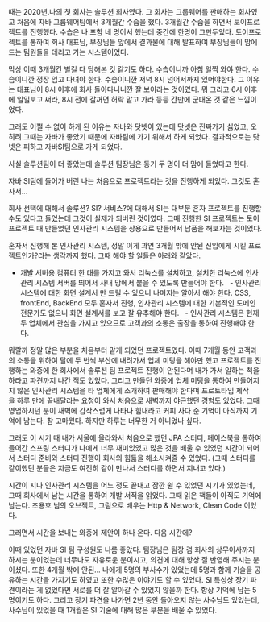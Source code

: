 때는 2020년.나의 첫 회사는 솔루션 회사였다. 그 회사는 그룹웨어를 판매하는 회사였고 처음에 자바 그룹웨어팀에서 3개월간 수습을 했다. 3개월간 수습을 하면서 토이프로젝트를 진행했다. 수습은 나 포함 네 명이서 했는데 중간에 한명이 그만두었다. 토이프로젝트를 통하여 회사 대표님, 부장님들 앞에서 결과물에 대해 발표하여 부장님들이 맘에 드는 팀원들을 데리고 가는 시스템이었다.

막상 이때 3개월간 별걸 다 당해본 것 같기도 하다. 수습이니까 아침 일찍 와야 한다. 수습이니깐 정장 입고 다녀야 한다. 수습이니깐 저녁 8시 넘어서까지 있어야한다. 그 이유는 대표님이 8시 이후에 회사 돌아다니니깐 잘 보이라는 것이였다. 뭐 그리고 6시 이후에 일일보고 써라, 8시 전에 갈꺼면 허락 맡고 가라 등등 간만에 군대온 것 같은 느낌이었다.

그래도 어쩔 수 없이 하게 된 이유는 자바와 닷넷이 있는데 닷넷은 진짜가기 싫었고, 오히려 그때는 자바가 좋았기 때문에 자바팀에 가기 위해서 하게 되었다. 결과적으로는 닷넷은 피하고 자바SI팀으로 가게 되었다. 

사실 솔루션팀이 더 좋았는데 솔루션 팀장님은 동기 두 명이 더 맘에 들었다고 한다.

자바 SI팀에 들어가 버린 나는 처음으로 프로젝트라는 것을 진행하게 되었다. 그것도 혼자서...

회사 선택에 대해서 솔루션? SI? 서비스?에 대해서 SI는 대부분 혼자 프로젝트를 진행할 수도 있다고 들었는데 그것이 실제가 되버린 것이였다. 그때 진행한 SI 프로젝트는 토이프로젝트 때 만들었던 인사관리 시스템을 상용으로 만들어서 납품을 해보자는 것이었다.

혼자서 진행해 본 인사관리 시스템, 정말 이게 과연 3개월 밖에 안된 신입에게 시킬 프로젝트인가?라는 생각까지 했다. 그때 해야 할 일들은 아래와 같았다.  

- 개발 서버용 컴퓨터 한 대를 가지고 와서 리눅스를 설치하고, 설치한 리눅스에 인사관리 시스템 서버를 띄어서 사내 망에서 붙을 수 있도록 만들어야 한다.  
- 인사관리 시스템에 대한 화면 설계서 만 드릴 수 있으니 나머지는 알아서 해야 한다. CSS, frontEnd, BackEnd 모두 혼자서 진행, 인사관리 시스템에 대한 기본적인 도메인 전문가도 없으니 화면 설계서를 보고 잘 유추해야 한다.  
- 인사관리 시스템은 현재 두 업체에서 관심을 가지고 있으므로 고객과의 소통은 출장을 통하여 진행해야 한다.

뭐랄까 정말 많은 부분을 처음부터 맡게 되었던 프로젝트였다. 이때 7개월 동안 고객과의 소통을 위하여 달에 두 번씩 부산에 내려가서 업체 미팅을 해야만 했고 프로젝트를 진행하는 와중에 한 회사에서 솔루션 팀 프로젝트 진행이 안된다며 내가 가서 일하는 척을 하라고 파견까지 나간 적도 있었다. 그리고 만들던 와중에 업체 미팅을 통하여 만들어지지 않은 인사관리 시스템을 타 업체에게 소개하여 판매해야 한다며 프로토타입 제작을 하루 만에 끝내달라는 요청이 와서 처음으로 새벽까지 야근했던 경험도 있었다. 그때 영업하시던 분이 새벽에 갑작스럽게 나타나 힘내라고 커피 사다 준 기억이 아직까지 기억에 남는다. 참 고마웠다. 하지만 하루는 너무한 거 아니었나 싶다.

그래도 이 시기 때 내가 서울에 올라와서 처음으로 했던 JPA 스터디, 페이스북을 통하여 들어간 스프링 스터디가 나에게 너무 재미있었고 많은 것을 배울 수 있었던 시간이 되어서 스터디 준비와 스터디 진행이 회사의 힘듦을 해소시켜줄 수 있었다. (그때 스터디를 같이했던 분들은 지금도 여전히 같이 만나서 스터디를 하면서 지내고 있다.)  

시간이 지나 인사관리 시스템을 어느 정도 끝내고 잠깐 쉴 수 있었던 시기가 있었는데, 그때 회사에서 남는 시간을 통하여 개발 서적을 읽었다. 그때 읽은 책들이 아직도 기억에 남는다. 조용호 님의 오브젝트, 그림으로 배우는 Http & Network, Clean Code 이었다.

그러면서 시간을 보내는 와중에 제안이 하나 온다. 다음 시간에?  

이때 있었던 자바 SI 팀 구성원도 나름 좋았다. 팀장님은 팀장 겸 회사의 상무이사까지 하시는 분이었는데 너무나도 자유로운 분이시고, 의견에 대해 항상 잘 반영해 주시는 분이셨다. 또한 4개월 밖에 안된... 나에게 5명의 부사수가 있었는데 5명과 함께 기술을 공유하는 시간을 가지기도 하였고 또한 수많은 이야기도 할 수 있었다. SI 특성상 장기 파견이라는 게 없었다면 서로를 더 잘 알아갈 수 있었지 않을까 한다. 항상 기억에 남는 5명이기도 하다. 그리고 장기 파견을 나가면 2년 동안 돌아오지 않는 사수님도 있었는데, 사수님이 있었을 때 1개월은 SI 기술에 대해 많은 부분을 배울 수 있었다.

